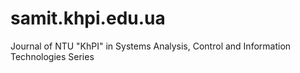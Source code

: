 # samit.khpi.edu.ua
Journal of NTU "KhPI" in Systems Analysis, Control and Information Technologies Series

